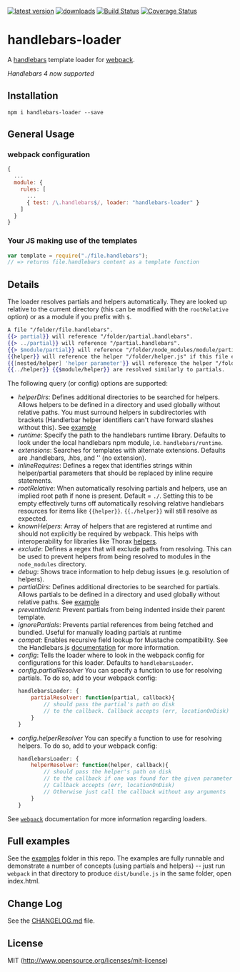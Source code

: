 [![latest version](https://img.shields.io/npm/v/handlebars-loader.svg?maxAge=2592000)](https://www.npmjs.com/package/handlebars-loader)
[![downloads](https://img.shields.io/npm/dm/handlebars-loader.svg?maxAge=2592000)](https://www.npmjs.com/package/handlebars-loader)
[![Build Status](https://travis-ci.org/pcardune/handlebars-loader.svg?branch=master)](https://travis-ci.org/pcardune/handlebars-loader)
[![Coverage Status](https://coveralls.io/repos/github/pcardune/handlebars-loader/badge.svg?branch=master)](https://coveralls.io/github/pcardune/handlebars-loader?branch=master)

# handlebars-loader

A [handlebars](http://handlebarsjs.com) template loader for [webpack](https://github.com/webpack/webpack).

*Handlebars 4 now supported*

## Installation

`npm i handlebars-loader --save`

## General Usage

### webpack configuration

```javascript
{
  ...
  module: {
    rules: [
      ...
      { test: /\.handlebars$/, loader: "handlebars-loader" }
    ]
  }
}
```

### Your JS making use of the templates

```javascript
var template = require("./file.handlebars");
// => returns file.handlebars content as a template function
```

## Details

The loader resolves partials and helpers automatically. They are looked up relative to the current directory (this can be modified with the `rootRelative` option) or as a module if you prefix with `$`.

```handlebars
A file "/folder/file.handlebars".
{{> partial}} will reference "/folder/partial.handlebars".
{{> ../partial}} will reference "/partial.handlebars".
{{> $module/partial}} will reference "/folder/node_modules/module/partial.handlebars".
{{helper}} will reference the helper "/folder/helper.js" if this file exists.
{{[nested/helper] 'helper parameter'}} will reference the helper "/folder/nested/helper.js" if this file exists, passes 'helper parameter' as first parameter to helper.
{{../helper}} {{$module/helper}} are resolved similarly to partials.
```

The following query (or config) options are supported:

 - *helperDirs*: Defines additional directories to be searched for helpers. Allows helpers to be defined in a directory and used globally without relative paths. You must surround helpers in subdirectories with brackets (Handlerbar helper identifiers can't have forward slashes without this). See [example](https://github.com/altano/handlebars-loader/tree/master/examples/helperDirs)
 - *runtime*: Specify the path to the handlebars runtime library. Defaults to look under the local handlebars npm module, i.e. `handlebars/runtime`.
 - *extensions*: Searches for templates with alternate extensions. Defaults are .handlebars, .hbs, and '' (no extension).
 - *inlineRequires*: Defines a regex that identifies strings within helper/partial parameters that should be replaced by inline require statements.
 - *rootRelative*: When automatically resolving partials and helpers, use an implied root path if none is present. Default = `./`. Setting this to be empty effectively turns off automatically resolving relative handlebars resources for items like `{{helper}}`. `{{./helper}}` will still resolve as expected.
 - *knownHelpers*: Array of helpers that are registered at runtime and should not explicitly be required by webpack. This helps with interoperability for libraries like Thorax [helpers](http://thoraxjs.org/api.html#template-helpers).
 - *exclude*: Defines a regex that will exclude paths from resolving. This can be used to prevent helpers from being resolved to modules in the `node_modules` directory.
 - *debug*: Shows trace information to help debug issues (e.g. resolution of helpers).
 - *partialDirs*: Defines additional directories to be searched for partials. Allows partials to be defined in a directory and used globally without relative paths. See [example](https://github.com/altano/handlebars-loader/tree/master/examples/partialDirs)
 - *preventIndent*: Prevent partials from being indented inside their parent template.
 - *ignorePartials*: Prevents partial references from being fetched and bundled. Useful for manually loading partials at runtime
 - *compat*: Enables recursive field lookup for Mustache compatibility. See the Handlebars.js [documentation](https://github.com/wycats/handlebars.js#differences-between-handlebarsjs-and-mustache) for more information.
 - *config*: Tells the loader where to look in the webpack config for configurations for this loader. Defaults to `handlebarsLoader`.
 - *config.partialResolver* You can specify a function to use for resolving partials. To do so, add to your webpack config:
    ```js
    handlebarsLoader: {
        partialResolver: function(partial, callback){
            // should pass the partial's path on disk
            // to the callback. Callback accepts (err, locationOnDisk)
        }
    }
    ```
- *config.helperResolver* You can specify a function to use for resolving helpers. To do so, add to your webpack config:
    ```js
    handlebarsLoader: {
        helperResolver: function(helper, callback){
            // should pass the helper's path on disk
            // to the callback if one was found for the given parameter.
            // Callback accepts (err, locationOnDisk)
            // Otherwise just call the callback without any arguments
        }
    }
    ```
See [`webpack`](https://github.com/webpack/webpack) documentation for more information regarding loaders.

## Full examples

See the [examples](examples/) folder in this repo. The examples are fully runnable and demonstrate a number of concepts (using partials and helpers) -- just run `webpack` in that directory to produce `dist/bundle.js` in the same folder, open index.html.

## Change Log

See the [CHANGELOG.md](https://github.com/pcardune/handlebars-loader/blob/master/CHANGELOG.md) file.

## License

MIT (http://www.opensource.org/licenses/mit-license)
